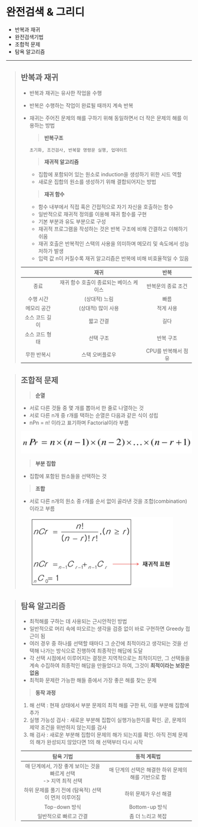 #  완전검색 & 그리디

- 반복과 재귀
- 완전검색기법
- 조합적 문제
- 탐욕 알고리즘

---

> ## 반복과 재귀
>
> - 반복과 재귀는 유사한 작업을 수행
>
> - 반복은 수행하는 작업이 완료될 때까지 계속 반복
>
> - 재귀는 주어진 문제의 해를 구하기 위해 동일하면서 더 작은 문제의 해를 이용하는 방법
>
>   > **반복구조**
>
>   ```
>   초기화, 조건검사, 반복할 명령문 실행, 업데이트
>   ```
>
>   > **재귀적 알고리즘**
>
>   - 집합에 포함되어 있는 원소로 induction을 생성하기 위한 시드 역할
>   - 새로운 집합의 원소를 생성하기 위해 결합되어지는 방법
>
>   > **재귀 함수**
>
>   - 함수 내부에서 직접 혹은 간접적으로 자기 자신을 호출하는 함수
>   - 일반적으로 재귀적 정의를 이용해 재귀 함수를 구현
>   - 기본 부분과 유도 부분으로 구성
>   - 재귀적 프로그램을 작성하는 것은 반복 구조에 비해 간결하고 이해하기 쉬움
>   - 재귀 호출은 반복적인 스택의 사용을 의미하며 메모리 및 속도에서 성능저하가 발생
>   - 입력 값 n이 커질수록 재귀 알고리즘은 반복에 비해 비효율적일 수 있음
>
> |                |                  재귀                   |        반복         |
> | :------------: | :-------------------------------------: | :-----------------: |
> |      종료      | 재귀 함수 호출이 종료되는 베이스 케이스 | 반복문의 종료 조건  |
> |   수행 시간    |              (상대적) 느림              |        빠름         |
> |  메모리 공간   |           (상대적) 많이 사용            |      적게 사용      |
> | 소스 코드 길이 |                짧고 간결                |        길다         |
> | 소스 코드 형태 |                선택 구조                |      반복 구조      |
> |  무한 반복시   |             스택 오버플로우             | CPU를 반복해서 점유 |



> ## 조합적 문제
>
> > **순열**
>
> - 서로 다른 것들 중 몇 개를 뽑아서 한 줄로 나열하는 것
> - 서로 다른 n개 중 r개를 택하는 순열은 다음과 같은 식이 성립
> - nPn = n! 이라고 표기하며 Factorial이라 부름
>
> ![1](./images/1.PNG)
>
> > **부분 집합**
>
> - 집합에 포함된 원소들을 선택하는 것
>
> > **조합**
>
> - 서로 다른 n개의 원소 중 r개를 순서 없이 골라낸 것을 조합(combination)이라고 부름
>
>   <img src="./images/2.PNG" alt="2" style="zoom:75%;" />



> ## 탐욕 알고리즘
>
> - 최적해를 구하는 데 사용되는 근시안적인 방법
> - 일반적으로 머리 속에 떠오르는 생각을 검증 없이 바로 구현하면 Greedy 접근이 됨
> - 여러 경우 중 하나를 선택할 때마다 그 순간에 최적이라고 생각되는 것을 선택해 나가는 방식으로 진행하여 최종적인 해답에 도달
> - 각 선택 시점에서 이루어지는 결정은 지역적으로는 최적이지만, 그 선택들을 계속 수집하여 최종적인 해답을 만들었다고 하여, 그것이 **최적이라는 보장은 없음**
> - 최적화 문제란 가능한 해들 중에서 가장 좋은 해를 찾는 문제
>
> > **동작 과정**
>
> 1. 해 선택 : 현재 상태에서 부분 문제의 최적 해를 구한 뒤, 이를 부분해 집합에 추가
> 2. 실행 가능성 검사 : 새로운 부분해 집합이 실행가능한지를 확인. 곧, 문제의 제약 조건을 위반하지 않는지를 검사
> 3. 해 검사 : 새로운 부분해 집합이 문제의 해가 되는지를 확인. 아직 전체 문제의 해가 완성되지 않았다면 1의 해 선택부터 다시 시작
>
> |                          탐욕 기법                           |                     동적 계획법                      |
> | :----------------------------------------------------------: | :--------------------------------------------------: |
> | 매 단계에서, 가장 좋게 보이는 것을 빠르게 선택<br />-> 지역 최적 선택 | 매 단계의 선택은 해결한 하위 문제의 해를 기반으로 함 |
> |     하위 문제를 풀기 전에 (탐욕적) 선택이 먼저 이루어짐      |                하위 문제가 우선 해결                 |
> |                        Top-down 방식                         |                    Bottom-up 방식                    |
> |                    일반적으로 빠르고 간결                    |                  좀 더 느리고 복잡                   |
>
> 